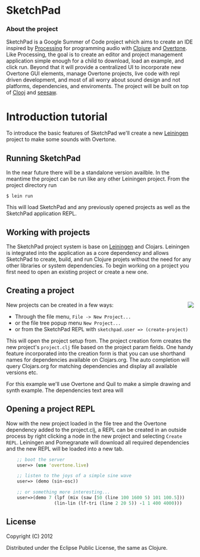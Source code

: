 # SketchPad
### About the project

SketchPad is a Google Summer of Code project which aims to create an IDE inspired by [Processing](processing.org) for programming audio with [Clojure](clojure.org) and [Overtone](http://overtone.github.com/). Like Processing, the goal is to create an editor and project management application simple enough for a child to download, load an example, and click run. Beyond that it will provide a centralized UI to incorporate new Overtone GUI elements, manage Overtone projects, live code with repl driven development, and most of all worry about sound design and not platforms, dependencies, and enviroments. The project will be built on top of [Clooj](https://github.com/arthuredelstein/clooj) and [seesaw](https://github.com/daveray/seesaw).

# Introduction tutorial

To introduce the basic features of SketchPad we'll create a new [Leiningen](https://github.com/technomancy/leiningen) project to make some sounds with Overtone. 

## Running SketchPad

In the near future there will be a standalone version availble. In the meantime the project can be run like any other Leiningen project. From the project directory run

	$ lein run

This will load SketchPad and any previously opened projects as well as the SketchPad application REPL.

## Working with projects

The SketchPad project system is base on [Leiningen](https://github.com/technomancy/leiningen/) and Clojars. Leiningen is integrated into the application as a core dependency and allows SketchPad to create, build, and run Clojure projets without the need for any other libraries or system dependencies. To begin working on a project you first need to open an existing project or create a new one.

## Creating a project

<div style="float:right">
    <img src="https://raw.github.com/ghostandthemachine/sketchpad/master/img/quil-tone-creation-form.png"/>
</div>

New projects can be created in a few ways:

* Through the file menu, `File -> New Project...`
* or the file tree popup menu `New Project...`
* or from the SketchPad REPL with `sketchpad.user => (create-project)`

This will open the project setup from. The project creation form creates the new project's `project.clj` file based on the project param fields. One handy feature incorporated into the creation form is that you can use shorthand names for dependencies available on Clojars.org. The auto completion will query Clojars.org for matching dependencies and display all available versions etc. 

For this example we'll use Overtone and Quil to make a simple drawing and synth example. The dependencies text area will 

## Opening a project REPL

Now with the new project loaded in the file tree and the Overtone dependency added to the project.clj, a REPL can be created in an outside process by right clicking a node in the new project and selecting `Create REPL`. Leiningen and Pomegranate will download all required dependencies and the new REPL will be loaded into a new tab. 










```clj
    ;; boot the server
    user=> (use 'overtone.live)

    ;; listen to the joys of a simple sine wave
    user=> (demo (sin-osc))

    ;; or something more interesting...
    user=>(demo 7 (lpf (mix (saw [50 (line 100 1600 5) 101 100.5]))
                  (lin-lin (lf-tri (line 2 20 5)) -1 1 400 4000)))
```






















## License

Copyright (C) 2012 

Distributed under the Eclipse Public License, the same as Clojure.
